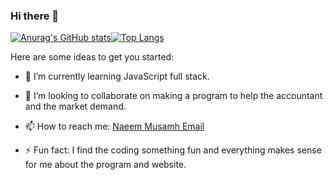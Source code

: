 ### Hi there 👋

[![Anurag's GitHub stats](https://github-readme-stats.vercel.app/api?username=naeemmusamh&count_private=true&show_icons=true&theme=dracula)](https://github.com/anuraghazra/github-readme-stats)[![Top Langs](https://github-readme-stats.vercel.app/api/top-langs/?username=naeemmusamh&langs_count=8&layout=compact)](https://github.com/anuraghazra/github-readme-stats)


Here are some ideas to get you started:

- 🌱 I’m currently learning JavaScript full stack.

- 👯 I’m looking to collaborate on making a program to help the accountant and the market demand.

- 📫 How to reach me: [Naeem Musamh Email](naeem.musamh@gmail.com)
- ⚡ Fun fact: I find the coding something fun and everything makes sense for me about the program and website.

